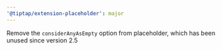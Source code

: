 ```yaml
---
'@tiptap/extension-placeholder': major
---
```


Remove the `considerAnyAsEmpty` option from placeholder, which has been unused since version 2.5
